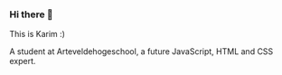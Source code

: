 ### Hi there 👋

This is Karim :) 

A student at Arteveldehogeschool, a future JavaScript, HTML and CSS expert.
